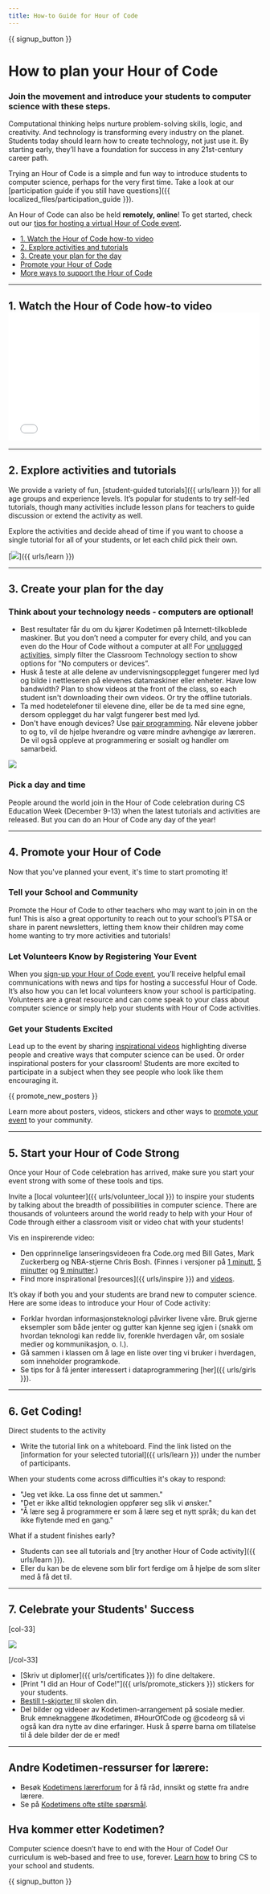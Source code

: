 ```yaml
---
title: How-to Guide for Hour of Code
---
```


{{ signup_button }}

# How to plan your Hour of Code

### Join the movement and introduce your students to computer science with these steps.

Computational thinking helps nurture problem-solving skills, logic, and creativity. And technology is transforming every industry on the planet. Students today should learn how to create technology, not just use it. By starting early, they’ll have a foundation for success in any 21st-century career path.

Trying an Hour of Code is a simple and fun way to introduce students to computer science, perhaps for the very first time. Take a look at our [participation guide if you still have questions]({{ localized_files/participation_guide }}).

An Hour of Code can also be held **remotely, online**! To get started, check out our [tips for hosting a virtual Hour of Code event](https://hourofcode.com/us/how-to/virtual).

- [1. Watch the Hour of Code how-to video](#how-to-video)
- [2. Explore activities and tutorials](#explore-activities)
- [3. Create your plan for the day](#create-your-plan)
- [Promote your Hour of Code](#promote-your-hour)
- [More ways to support the Hour of Code](#support-hour-of-code)

* * *

<a id="how-to-video"></a>

## 1. Watch the Hour of Code how-to video <iframe width="500" height="255" src="//www.youtube.com/embed/SrnvvWDm73k" frameborder="0" allowfullscreen mark="crwd-mark"></iframe> 

* * *

<a id="explore-activities"></a>

## 2. Explore activities and tutorials

We provide a variety of fun, [student-guided tutorials]({{ urls/learn }}) for all age groups and experience levels. It’s popular for students to try self-led tutorials, though many activities include lesson plans for teachers to guide discussion or extend the activity as well.

Explore the activities and decide ahead of time if you want to choose a single tutorial for all of your students, or let each child pick their own.

[![](/images/fit-600/tutorials.png)]({{ urls/learn }})

* * *

<a id="create-your-plan"></a>

## 3. Create your plan for the day

### Think about your technology needs - computers are optional!

- Best resultater får du om du kjører Kodetimen på Internett-tilkoblede maskiner. But you don’t need a computer for every child, and you can even do the Hour of Code without a computer at all! For [unplugged activities](/learn), simply filter the Classroom Technology section to show options for “No computers or devices”.
- Husk å teste at alle delene av undervisningsopplegget fungerer med lyd og bilde i nettleseren på elevenes datamaskiner eller enheter. Have low bandwidth? Plan to show videos at the front of the class, so each student isn't downloading their own videos. Or try the offline tutorials.
- Ta med hodetelefoner til elevene dine, eller be de ta med sine egne, dersom opplegget du har valgt fungerer best med lyd.
- Don't have enough devices? Use [pair programming](https://www.youtube.com/watch?v=vgkahOzFH2Q). Når elevene jobber to og to, vil de hjelpe hverandre og være mindre avhengige av læreren. De vil også oppleve at programmering er sosialt og handler om samarbeid.

<img src="/images/fit-600/group_ipad.jpg" />

### Pick a day and time

People around the world join in the Hour of Code celebration during CS Education Week (December 9-13) when the latest tutorials and activities are released. But you can do an Hour of Code any day of the year!

* * *

<a id="promote-your-hour"></a>

## 4. Promote your Hour of Code

Now that you've planned your event, it's time to start promoting it!

### Tell your School and Community

Promote the Hour of Code to other teachers who may want to join in on the fun! This is also a great opportunity to reach out to your school’s PTSA or share in parent newsletters, letting them know their children may come home wanting to try more activities and tutorials!

### Let Volunteers Know by Registering Your Event

When you [sign-up your Hour of Code event](/), you’ll receive helpful email communications with news and tips for hosting a successful Hour of Code. It’s also how you can let local volunteers know your school is participating. Volunteers are a great resource and can come speak to your class about computer science or simply help your students with Hour of Code activities.

### Get your Students Excited

Lead up to the event by sharing [inspirational videos](/promote/resources) highlighting diverse people and creative ways that computer science can be used. Or order inspirational posters for your classroom! Students are more excited to participate in a subject when they see people who look like them encouraging it.

{{ promote_new_posters }}

Learn more about posters, videos, stickers and other ways to [promote your event](/promote/resources#posters) to your community.

* * *

<a id="promote-your-hour"></a>

## 5. Start your Hour of Code Strong

Once your Hour of Code celebration has arrived, make sure you start your event strong with some of these tools and tips.

Invite a [local volunteer]({{ urls/volunteer_local }}) to inspire your students by talking about the breadth of possibilities in computer science. There are thousands of volunteers around the world ready to help with your Hour of Code through either a classroom visit or video chat with your students!

Vis en inspirerende video:

- Den opprinnelige lanseringsvideoen fra Code.org med Bill Gates, Mark Zuckerberg og NBA-stjerne Chris Bosh. (Finnes i versjoner på [1 minutt](https://www.youtube.com/watch?v=qYZF6oIZtfc), [5 minutter](https://www.youtube.com/watch?v=nKIu9yen5nc) og [9 minutter](https://www.youtube.com/watch?v=dU1xS07N-FA).)
- Find more inspirational [resources]({{ urls/inspire }}) and [videos](https://www.youtube.com/playlist?list=PLzdnOPI1iJNfpD8i4Sx7U0y2MccnrNZuP).

It’s okay if both you and your students are brand new to computer science. Here are some ideas to introduce your Hour of Code activity:

- Forklar hvordan informasjonsteknologi påvirker livene våre. Bruk gjerne eksempler som både jenter og gutter kan kjenne seg igjen i (snakk om hvordan teknologi kan redde liv, forenkle hverdagen vår, om sosiale medier og kommunikasjon, o. l.).
- Gå sammen i klassen om å lage en liste over ting vi bruker i hverdagen, som inneholder programkode.
- Se tips for å få jenter interessert i dataprogrammering [her]({{ urls/girls }}).

* * *

## 6. Get Coding!

Direct students to the activity

- Write the tutorial link on a whiteboard. Find the link listed on the [information for your selected tutorial]({{ urls/learn }}) under the number of participants.

When your students come across difficulties it's okay to respond:

- "Jeg vet ikke. La oss finne det ut sammen."
- "Det er ikke alltid teknologien oppfører seg slik vi ønsker."
- "Å lære seg å programmere er som å lære seg et nytt språk; du kan det ikke flytende med en gang."

What if a student finishes early?

- Students can see all tutorials and [try another Hour of Code activity]({{ urls/learn }}).
- Eller du kan be de elevene som blir fort ferdige om å hjelpe de som sliter med å få det til.

* * *

## 7. Celebrate your Students' Success

[col-33]

![](/images/fit-600/boy-certificate.jpg)

[/col-33]

- [Skriv ut diplomer]({{ urls/certificates }}) fo dine deltakere.
- [Print "I did an Hour of Code!"]({{ urls/promote_stickers }}) stickers for your students.
- [Bestill t-skjorter ](http://blog.code.org/post/132608499493/hour-of-code-shirts-and-more)til skolen din.
- Del bilder og videoer av Kodetimen-arrangement på sosiale medier. Bruk emneknaggene #kodetimen, #HourOfCode og @codeorg så vi også kan dra nytte av dine erfaringer. Husk å spørre barna om tillatelse til å dele bilder der de er med!

* * *

## Andre Kodetimen-ressurser for lærere:

- Besøk [Kodetimens lærerforum](http://forum.code.org/c/plc/hour-of-code) for å få råd, innsikt og støtte fra andre lærere.
- Se på [Kodetimens ofte stilte spørsmål](https://support.code.org/hc/en-us/categories/200147083-Hour-of-Code).

## Hva kommer etter Kodetimen?

Computer science doesn’t have to end with the Hour of Code! Our curriculum is web-based and free to use, forever. [Learn how](/beyond) to bring CS to your school and students.

{{ signup_button }}